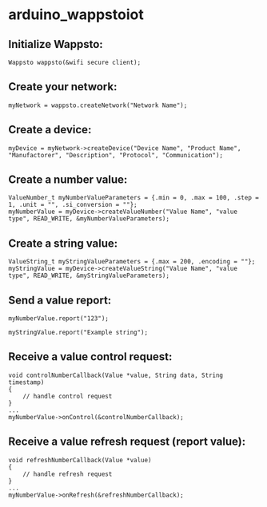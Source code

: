 # arduino_wappstoiot

## Initialize Wappsto:
```
Wappsto wappsto(&wifi secure client);
```

## Create your network:
```
myNetwork = wappsto.createNetwork("Network Name");
```

## Create a device:
```
myDevice = myNetwork->createDevice("Device Name", "Product Name", "Manufactorer", "Description", "Protocol", "Communication");
```

## Create a number value:
```
ValueNumber_t myNumberValueParameters = {.min = 0, .max = 100, .step = 1, .unit = "", .si_conversion = ""};
myNumberValue = myDevice->createValueNumber("Value Name", "value type", READ_WRITE, &myNumberValueParameters);
```

## Create a string value:
```
ValueString_t myStringValueParameters = {.max = 200, .encoding = ""};
myStringValue = myDevice->createValueString("Value Name", "value type", READ_WRITE, &myStringValueParameters);
```

## Send a value report:
```
myNumberValue.report("123");

myStringValue.report("Example string");
```

## Receive a value control request:
```
void controlNumberCallback(Value *value, String data, String timestamp)
{
    // handle control request
}
...
myNumberValue->onControl(&controlNumberCallback);
```

## Receive a value refresh request (report value):
```
void refreshNumberCallback(Value *value)
{
    // handle refresh request
}
...
myNumberValue->onRefresh(&refreshNumberCallback);

```
